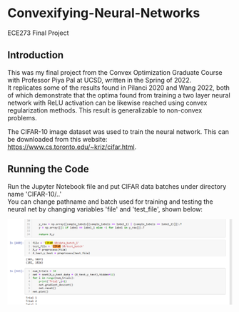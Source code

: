 # Convexifying-Neural-Networks
ECE273 Final Project

## Introduction
This was my final project from the Convex Optimization Graduate Course with Professor Piya Pal at UCSD, written in the Spring of 2022.  
It replicates some of the results found in Pilanci 2020 and Wang 2022, both of which demonstrate that the optima found from training a two layer neural network with ReLU activation can be likewise reached using convex regularization methods. This result is generalizable to non-convex problems.

The CIFAR-10 image dataset was used to train the neural network. This can be downloaded from this website: https://www.cs.toronto.edu/~kriz/cifar.html. 

## Running the Code
Run the Jupyter Notebook file and put CIFAR data batches under directory name 'CIFAR-10/..'  
You can change pathname and batch used for training and testing the neural net by changing variables 'file' and 'test_file', shown below:  
  
![](filename_img.png)

